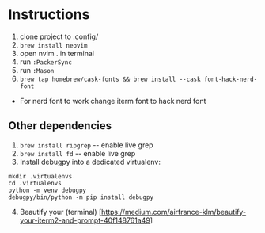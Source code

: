 # Instructions

1. clone project to .config/
2. `brew install neovim`
3. open nvim . in terminal
4. run `:PackerSync`
5. run `:Mason`
6. `brew tap homebrew/cask-fonts && brew install --cask font-hack-nerd-font`

- For nerd font to work change iterm font to hack nerd font

## Other dependencies

1. `brew install ripgrep` -- enable live grep
2. `brew install fd` -- enable live grep
3. Install debugpy into a dedicated virtualenv:

```
mkdir .virtualenvs
cd .virtualenvs
python -m venv debugpy
debugpy/bin/python -m pip install debugpy
```

4. Beautify your (terminal) [https://medium.com/airfrance-klm/beautify-your-iterm2-and-prompt-40f148761a49]
